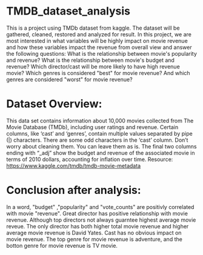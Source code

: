 # TMDB_dataset_analysis
This is a project using TMDb dataset from kaggle. The dataset will be gathered, cleaned, restored and analyzed for result. In this project, we are most interested in what variables will be highly impact on movie revenue and how these variables impact the revenue from overall view and answer the following questions:
What is the relationship between movie's popularity and revenue?
What is the relationship between movie's budget and revenue?
Which director/cast will be more likely to have high revenue movie?
Which genres is considered "best" for movie revenue? And which genres are considered "worst" for movie revenue?

# Dataset Overview:
This data set contains information about 10,000 movies collected from The Movie Database (TMDb), including user ratings and revenue.
Certain columns, like ‘cast’ and ‘genres’, contain multiple values separated by pipe (|) characters.
There are some odd characters in the ‘cast’ column. Don’t worry about cleaning them. You can leave them as is.
The final two columns ending with “_adj” show the budget and revenue of the associated movie in terms of 2010 dollars, accounting for inflation over time.
Resource: https://www.kaggle.com/tmdb/tmdb-movie-metadata

# Conclusion after analysis:
In a word, "budget" ,"popularity" and "vote_counts" are positivly correlated with movie "revenue".
Great director has positive relationship with movie revenue. Although top directors not always guarntee highest average movie reveue. The only director has both higher total movie revenue and higher average movie revenue is David Yates.
Cast has no obvious impact on movie revenue.
The top genre for movie revenue is adventure, and the botton genre for movie revenue is TV movie.
